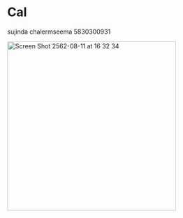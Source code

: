 # Cal

sujinda chalermseema 5830300931

<img width="386" alt="Screen Shot 2562-08-11 at 16 32 34" src="https://user-images.githubusercontent.com/46148351/62832282-faf34600-bc55-11e9-81ca-407a3ee39b34.png">

<!-- command git

git init
git add .
git commit -m ""
git remote add origin ...
git push -->
